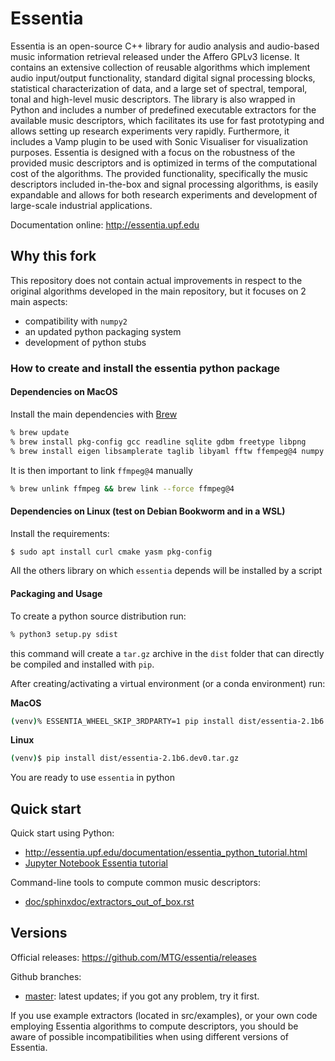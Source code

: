 Essentia
========

Essentia is an open-source C++ library for audio analysis and audio-based music information retrieval released under the Affero GPLv3 license. It contains an extensive collection of reusable algorithms which implement audio input/output functionality, standard digital signal processing blocks, statistical characterization of data, and a large set of spectral, temporal, tonal and high-level music descriptors. The library is also wrapped in Python and includes a number of predefined executable extractors for the available music descriptors, which facilitates its use for fast prototyping and allows setting up research experiments very rapidly. Furthermore, it includes a Vamp plugin to be used with Sonic Visualiser for visualization purposes. Essentia is designed with a focus on the robustness of the provided music descriptors and is optimized in terms of the computational cost of the algorithms. The provided functionality, specifically the music descriptors included in-the-box and signal processing algorithms, is easily expandable and allows for both research experiments and development of large-scale industrial applications.

Documentation online: http://essentia.upf.edu

Why this fork
-------------
This repository does not contain actual improvements in respect to the original algorithms developed in the main repository, but it focuses on 2 main aspects:
- compatibility with `numpy2`
- an updated python packaging system
- development of python stubs

### How to create and install the essentia python package
#### Dependencies on MacOS
Install the main dependencies with [Brew](https://brew.sh/)
```zsh
% brew update
% brew install pkg-config gcc readline sqlite gdbm freetype libpng
% brew install eigen libsamplerate taglib libyaml fftw ffempeg@4 numpy
```
It is then important to link `ffmpeg@4` manually
```zsh
% brew unlink ffmpeg && brew link --force ffmpeg@4
```
#### Dependencies on Linux (test on Debian Bookworm and in a WSL)
Install the requirements:
```bash
$ sudo apt install curl cmake yasm pkg-config
```
All the others library on which `essentia` depends will be installed by a script
#### Packaging and Usage

To create a python source distribution run:
```zsh
% python3 setup.py sdist
```
this command will create a `tar.gz` archive in the `dist` folder that can directly be compiled and installed with `pip`.

After creating/activating a virtual environment (or a conda environment) run:

**MacOS**
```zsh
(venv)% ESSENTIA_WHEEL_SKIP_3RDPARTY=1 pip install dist/essentia-2.1b6.dev0.tar.gz
```
**Linux**
```bash
(venv)$ pip install dist/essentia-2.1b6.dev0.tar.gz
```
You are ready to use `essentia` in python


Quick start
-----------

Quick start using Python:
- http://essentia.upf.edu/documentation/essentia_python_tutorial.html
- [Jupyter Notebook Essentia tutorial](/src/examples/python/essentia_python_tutorial.ipynb)

Command-line tools to compute common music descriptors:
- [doc/sphinxdoc/extractors_out_of_box.rst](doc/sphinxdoc/extractors_out_of_box.rst)


Versions
--------

Official releases: https://github.com/MTG/essentia/releases

Github branches:
- [master](https://github.com/MTG/essentia/tree/master): latest updates; if you got any problem, try it first.

If you use example extractors (located in src/examples), or your own code employing Essentia algorithms to compute descriptors, you should be aware of possible incompatibilities when using different versions of Essentia.

